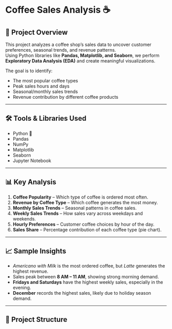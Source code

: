﻿# Coffee Sales Analysis ☕

## 📌 Project Overview
This project analyzes a coffee shop’s sales data to uncover customer preferences, seasonal trends, and revenue patterns.  
Using Python libraries like **Pandas, Matplotlib, and Seaborn**, we perform **Exploratory Data Analysis (EDA)** and create meaningful visualizations.  

The goal is to identify:
- The most popular coffee types
- Peak sales hours and days
- Seasonal/monthly sales trends
- Revenue contribution by different coffee products

---

## 🛠️ Tools & Libraries Used
- Python 🐍
- Pandas  
- NumPy  
- Matplotlib  
- Seaborn  
- Jupyter Notebook  

---

## 📊 Key Analysis
1. **Coffee Popularity** – Which type of coffee is ordered most often.  
2. **Revenue by Coffee Type** – Which coffee generates the most money.  
3. **Monthly Sales Trends** – Seasonal patterns in coffee sales.  
4. **Weekly Sales Trends** – How sales vary across weekdays and weekends.  
5. **Hourly Preferences** – Customer coffee choices by hour of the day.  
6. **Sales Share** – Percentage contribution of each coffee type (pie chart).  

---

## 📈 Sample Insights
- *Americano with Milk* is the most ordered coffee, but *Latte* generates the highest revenue.  
- Sales peak between **8 AM – 11 AM**, showing strong morning demand.  
- **Fridays and Saturdays** have the highest weekly sales, especially in the evening.  
- **December** records the highest sales, likely due to holiday season demand.  

---

## 📂 Project Structure


